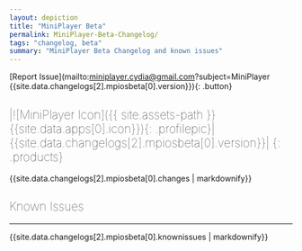 ```yaml
---
layout: depiction
title: "MiniPlayer Beta"
permalink: MiniPlayer-Beta-Changelog/
tags: "changelog, beta"
summary: "MiniPlayer Beta Changelog and known issues"
---
```


<style>
h2{
font-weight:100 !important;
}
</style>

[Report Issue](mailto:miniplayer.cydia@gmail.com?subject=MiniPlayer {{site.data.changelogs[2].mpiosbeta[0].version}}){: .button}

|![MiniPlayer Icon]({{ site.assets-path }}{{site.data.apps[0].icon}}){: .profilepic}|{{site.data.changelogs[2].mpiosbeta[0].version}}|
{: .products}
---------------

{{site.data.changelogs[2].mpiosbeta[0].changes | markdownify}}  


## Known Issues ##
---------------

{{site.data.changelogs[2].mpiosbeta[0].knownissues | markdownify}}  

